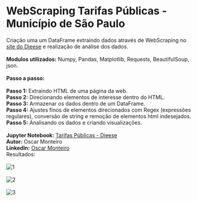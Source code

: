 
# WebScraping Tarifas Públicas - Município de São Paulo 
Criação uma um DataFrame extraindo dados através de WebScraping no [site do Dieese](https://www.dieese.org.br/analiseicv/tarifasPublicas.html) e realização de análise dos dados.
<br>
<br>
<b>Modulos utilizados:</b> Numpy, Pandas, Matplotlib, Requests, BeautifulSoup, json.
<br>
<br>
<b>Passo a passo:</b>  
<br>
<b>Passo 1:</b> Extraindo HTML de uma página da web.
<br>
<b>Passo 2:</b> Direcionando elementos de interesse dentro do HTML.
<br>
<b>Passo 3:</b> Armazenar os dados dentro de um DataFrame.
<br>
<b>Passo 4:</b> Ajustes finos de elementos direcionados com Regex (expressões regulares), conversão de string e remoção de elementos html indesejados.
<br>
<b>Passo 5:</b> Analisando os dados e criando visualizações.
<br>
<br>
<b>Jupyter Notebook:</b> [Tarifas Públicas - Dieese](https://github.com/MonteiroOscar98/Tarifas-Publicas-SP-Dieese/blob/main/Tarifas_Publicas_DIEESE.ipynb)
<br>
<b>Autor:</b> Oscar Monteiro
<br>
<b>LinkedIn:</b> [Oscar Monteiro](https://www.linkedin.com/in/oscarmonteiro98/)
<br>
Resultados:
<br>
<br>
![1](https://github.com/MonteiroOscar98/Tarifas-Publicas-SP-Dieese/blob/main/README_files/1.png)
<br>
<br>
![2](https://github.com/MonteiroOscar98/Tarifas-Publicas-SP-Dieese/blob/main/README_files/2.png)
<br>
<br>
![3](https://github.com/MonteiroOscar98/Tarifas-Publicas-SP-Dieese/blob/main/README_files/3.png)

